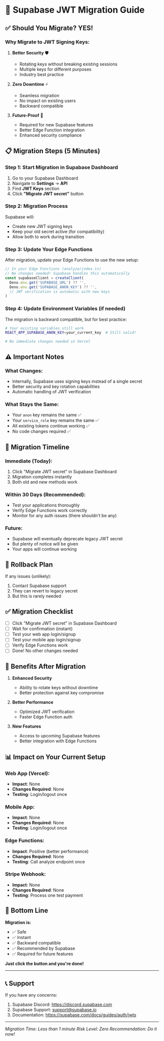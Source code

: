 # 🔐 Supabase JWT Migration Guide

## ✅ Should You Migrate? YES!

### Why Migrate to JWT Signing Keys:

1. **Better Security** 🛡️
   - Rotating keys without breaking existing sessions
   - Multiple keys for different purposes
   - Industry best practice

2. **Zero Downtime** ⚡
   - Seamless migration
   - No impact on existing users
   - Backward compatible

3. **Future-Proof** 🚀
   - Required for new Supabase features
   - Better Edge Function integration
   - Enhanced security compliance

## 📋 Migration Steps (5 Minutes)

### Step 1: Start Migration in Supabase Dashboard
1. Go to your Supabase Dashboard
2. Navigate to **Settings** → **API**
3. Find **JWT Keys** section
4. Click **"Migrate JWT secret"** button

### Step 2: Migration Process
Supabase will:
- Create new JWT signing keys
- Keep your old secret active (for compatibility)
- Allow both to work during transition

### Step 3: Update Your Edge Functions
After migration, update your Edge Functions to use the new setup:

```typescript
// In your Edge Functions (analyze/index.ts)
// No changes needed! Supabase handles this automatically
const supabaseClient = createClient(
  Deno.env.get('SUPABASE_URL') ?? '',
  Deno.env.get('SUPABASE_ANON_KEY') ?? '',
  // JWT verification is automatic with new keys
)
```

### Step 4: Update Environment Variables (if needed)
The migration is backward compatible, but for best practice:

```bash
# Your existing variables still work
REACT_APP_SUPABASE_ANON_KEY=your_current_key  # Still valid!

# No immediate changes needed in Vercel
```

## ⚠️ Important Notes

### What Changes:
- Internally, Supabase uses signing keys instead of a single secret
- Better security and key rotation capabilities
- Automatic handling of JWT verification

### What Stays the Same:
- Your `anon` key remains the same ✅
- Your `service_role` key remains the same ✅
- All existing tokens continue working ✅
- No code changes required ✅

## 🎯 Migration Timeline

### Immediate (Today):
1. Click "Migrate JWT secret" in Supabase Dashboard
2. Migration completes instantly
3. Both old and new methods work

### Within 30 Days (Recommended):
- Test your applications thoroughly
- Verify Edge Functions work correctly
- Monitor for any auth issues (there shouldn't be any)

### Future:
- Supabase will eventually deprecate legacy JWT secret
- But plenty of notice will be given
- Your apps will continue working

## 🔄 Rollback Plan

If any issues (unlikely):
1. Contact Supabase support
2. They can revert to legacy secret
3. But this is rarely needed

## ✅ Migration Checklist

- [ ] Click "Migrate JWT secret" in Supabase Dashboard
- [ ] Wait for confirmation (instant)
- [ ] Test your web app login/signup
- [ ] Test your mobile app login/signup
- [ ] Verify Edge Functions work
- [ ] Done! No other changes needed

## 🚀 Benefits After Migration

1. **Enhanced Security**
   - Ability to rotate keys without downtime
   - Better protection against key compromise

2. **Better Performance**
   - Optimized JWT verification
   - Faster Edge Function auth

3. **New Features**
   - Access to upcoming Supabase features
   - Better integration with Edge Functions

## 📊 Impact on Your Current Setup

### Web App (Vercel):
- **Impact**: None
- **Changes Required**: None
- **Testing**: Login/logout once

### Mobile App:
- **Impact**: None
- **Changes Required**: None
- **Testing**: Login/logout once

### Edge Functions:
- **Impact**: Positive (better performance)
- **Changes Required**: None
- **Testing**: Call analyze endpoint once

### Stripe Webhook:
- **Impact**: None
- **Changes Required**: None
- **Testing**: Process one test payment

## 🎉 Bottom Line

**Migration is:**
- ✅ Safe
- ✅ Instant
- ✅ Backward compatible
- ✅ Recommended by Supabase
- ✅ Required for future features

**Just click the button and you're done!**

---

## 📞 Support

If you have any concerns:
1. Supabase Discord: https://discord.supabase.com
2. Supabase Support: support@supabase.io
3. Documentation: https://supabase.com/docs/guides/auth/jwts

---

*Migration Time: Less than 1 minute*
*Risk Level: Zero*
*Recommendation: Do it now!*